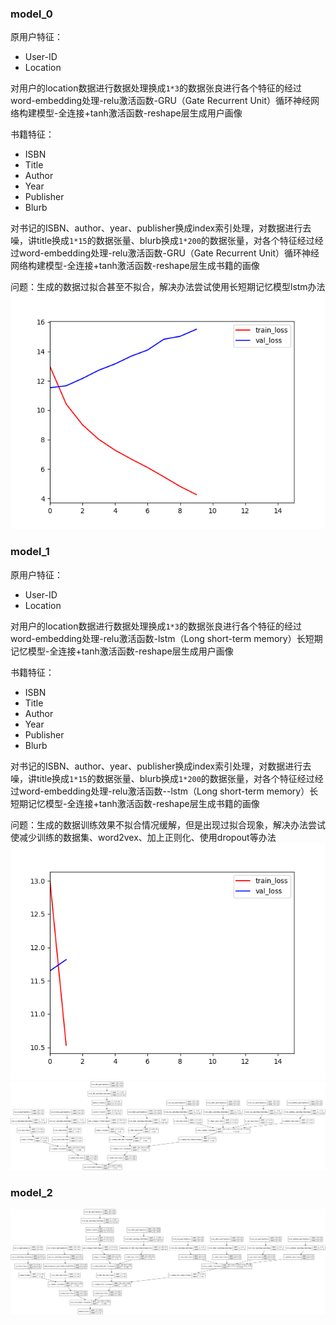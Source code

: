 ### model_0

原用户特征：
- User-ID
- Location

对用户的location数据进行数据处理换成`1*3`的数据张良进行各个特征的经过word-embedding处理-relu激活函数-GRU（Gate Recurrent Unit）循环神经网络构建模型-全连接+tanh激活函数-reshape层生成用户画像

书籍特征：
- ISBN
- Title
- Author
- Year
- Publisher
- Blurb

对书记的ISBN、author、year、publisher换成index索引处理，对数据进行去噪，讲title换成`1*15`的数据张量、blurb换成`1*200`的数据张量，对各个特征经过经过word-embedding处理-relu激活函数-GRU（Gate Recurrent Unit）循环神经网络构建模型-全连接+tanh激活函数-reshape层生成书籍的画像

问题：生成的数据过拟合甚至不拟合，解决办法尝试使用长短期记忆模型lstm办法
![image](./Curve_loss/0_model_history.png)

### model_1
原用户特征：
- User-ID
- Location

对用户的location数据进行数据处理换成`1*3`的数据张良进行各个特征的经过word-embedding处理-relu激活函数-lstm（Long short-term memory）长短期记忆模型-全连接+tanh激活函数-reshape层生成用户画像

书籍特征：
- ISBN
- Title
- Author
- Year
- Publisher
- Blurb

对书记的ISBN、author、year、publisher换成index索引处理，对数据进行去噪，讲title换成`1*15`的数据张量、blurb换成`1*200`的数据张量，对各个特征经过经过word-embedding处理-relu激活函数--lstm（Long short-term memory）长短期记忆模型-全连接+tanh激活函数-reshape层生成书籍的画像

问题：生成的数据训练效果不拟合情况缓解，但是出现过拟合现象，解决办法尝试使减少训练的数据集、word2vex、加上正则化、使用dropout等办法
![image](./Curve_loss/1_model_history.png)
![image](./Structure/model_1.png)

### model_2
![image](./Structure/model_2.png)